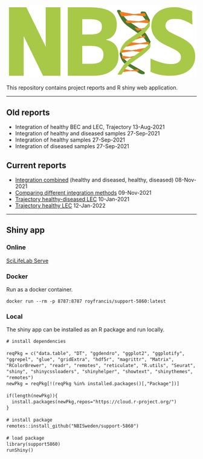 <div class="wrapper-logo"><img class="logo" src="assets/logo.svg"></div>

This repository contains project reports and R shiny web application.

***

## Old reports

- Integration of healthy BEC and LEC, Trajectory <span class="badge">13-Aug-2021</span>
- Integration of healthy and diseased samples <span class="badge">27-Sep-2021</span>
- Integration of healthy samples <span class="badge">27-Sep-2021</span>
- Integration of diseased samples <span class="badge">27-Sep-2021</span>

## Current reports

- [Integration combined](report-combined-integration-port.html) (healthy and diseased, healthy, diseased) <span class="badge">08-Nov-2021</span>
- [Comparing different integration methods](report-compare-integration-port.html) <span class="badge">09-Nov-2021</span>
- [Trajectory healthy-diseased LEC](report-healthy-diseased-lec-trajectory-port.html) <span class="badge">10-Jan-2021</span>
- [Trajectory healthy LEC](report-healthy-lec-trajectory-port.html) <span class="badge">12-Jan-2022</span>

***

## Shiny app

### Online

[SciLifeLab Serve](https://support5860.serve.scilifelab.se/)

### Docker

Run as a docker container.

```
docker run --rm -p 8787:8787 royfrancis/support-5860:latest
```

### Local

The shiny app can be installed as an R package and run locally.

```{r,eval=FALSE}
# install dependencies

reqPkg = c("data.table", "DT", "ggdendro", "ggplot2", "ggplotify", "ggrepel", "glue", "gridExtra", "hdf5r", "magrittr", "Matrix", "RColorBrewer", "readr", "remotes", "reticulate", "R.utils", "Seurat", "shiny", "shinycssloaders", "shinyhelper", "showtext", "shinythemes", "remotes")
newPkg = reqPkg[!(reqPkg %in% installed.packages()[,"Package"])]

if(length(newPkg)){
  install.packages(newPkg,repos="https://cloud.r-project.org/")
}

# install package
remotes::install_github("NBISweden/support-5860")

# load package
library(support5860)
runShiny()
```
